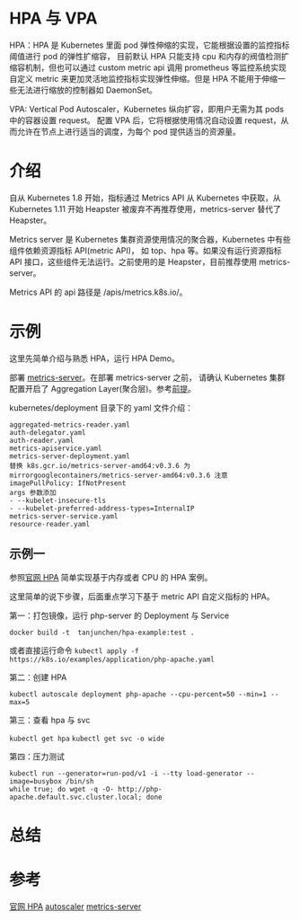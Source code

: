 # HPA 与 VPA

HPA：HPA 是 Kubernetes 里面 pod 弹性伸缩的实现，它能根据设置的监控指标阈值进行 pod 的弹性扩缩容，
目前默认 HPA 只能支持 cpu 和内存的阀值检测扩缩容机制，但也可以通过 custom metric api 调用 prometheus 
等监控系统实现自定义 metric 来更加灵活地监控指标实现弹性伸缩。但是 HPA 不能用于伸缩一些无法进行缩放的控制器如 DaemonSet。

VPA: Vertical Pod Autoscaler，Kubernetes 纵向扩容，即用户无需为其 pods 中的容器设置 request。
配置 VPA 后，它将根据使用情况自动设置 request，从而允许在节点上进行适当的调度，为每个 pod 提供适当的资源量。

# 介绍

自从 Kubernetes 1.8 开始，指标通过 Metrics API 从 Kubernetes 中获取，从 Kubernetes 1.11 开始 Heapster 被废弃不再推荐使用，metrics-server 替代了 Heapster。

Metrics server 是 Kubernetes 集群资源使用情况的聚合器，Kubernetes 中有些组件依赖资源指标 API(metric API)，
如 top、hpa 等。如果没有运行资源指标 API 接口，这些组件无法运行。之前使用的是 Heapster，目前推荐使用 metrics-server。

Metrics API 的 api 路径是 /apis/metrics.k8s.io/。

# 示例

这里先简单介绍与熟悉 HPA，运行 HPA Demo。

部署 [metrics-server](https://github.com/kubernetes-sigs/metrics-server)。在部署 metrics-server 之前，
请确认 Kubernetes 集群配置开启了 Aggregation Layer(聚合层)。参考[前提](https://github.com/kubernetes-sigs/metrics-server#requirements)。

kubernetes/deployment 目录下的 yaml 文件介绍：

```
aggregated-metrics-reader.yaml
auth-delegator.yaml
auth-reader.yaml
metrics-apiservice.yaml
metrics-server-deployment.yaml  
替换 k8s.gcr.io/metrics-server-amd64:v0.3.6 为 mirrorgooglecontainers/metrics-server-amd64:v0.3.6 注意 imagePullPolicy: IfNotPresent
args 参数添加 
- --kubelet-insecure-tls
- --kubelet-preferred-address-types=InternalIP
metrics-server-service.yaml
resource-reader.yaml
```



## 示例一

参照[官网 HPA](https://kubernetes.io/docs/tasks/run-application/horizontal-pod-autoscale-walkthrough/) 简单实现基于内存或者 CPU 的 HPA 案例。

这里简单的说下步骤，后面重点学习下基于 metric API 自定义指标的 HPA。

第一：打包镜像，运行 php-server 的 Deployment 与 Service
```
docker build -t  tanjunchen/hpa-example:test .
```
或者直接运行命令 `kubectl apply -f https://k8s.io/examples/application/php-apache.yaml`

第二：创建 HPA

`kubectl autoscale deployment php-apache --cpu-percent=50 --min=1 --max=5`

第三：查看 hpa 与 svc

`kubectl get hpa` 
`kubectl get svc -o wide`

第四：压力测试

```
kubectl run --generator=run-pod/v1 -i --tty load-generator --image=busybox /bin/sh
while true; do wget -q -O- http://php-apache.default.svc.cluster.local; done
```

# 总结

# 参考

[官网 HPA](https://kubernetes.io/docs/tasks/run-application/horizontal-pod-autoscale-walkthrough/)
[autoscaler](https://github.com/kubernetes/autoscaler)
[metrics-server](https://github.com/kubernetes-sigs/metrics-server)